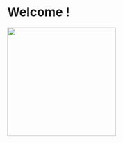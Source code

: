 # Welcome !

<img width='250px' src='https://raw.githubusercontent.com/bonnal-enzo/bonnal-enzo.github.io/master/figs/patrick_data_engineer_meme.png'/>

<!--stackedit_data:
eyJoaXN0b3J5IjpbMjEwMjQyOTYyNCwtMTM3MjU0Mjg3NywyMD
M1NzQ4MjI2LC04NTcyNzQ4ODksNzA3NTYwMDQ5LDE4MDIxMjQ4
MzQsMTg0OTA4MzU5NywtMjE0NTUxMjU1Myw3MDc1NjAwNDksMT
QwNTE0OTMwMSw3MDc1NjAwNDksLTE3NTE2OTE2OSwxMDc4Nzgz
MDM0LC0zNDE5NDgwOTYsLTE1NjAyNzMyNDIsLTE3NjAzOTE4NT
ZdfQ==
-->